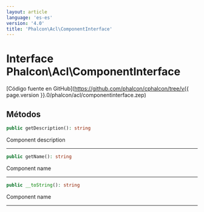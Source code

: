 ```yaml
---
layout: article
language: 'es-es'
version: '4.0'
title: 'Phalcon\Acl\ComponentInterface'
---
```

# Interface **Phalcon\Acl\ComponentInterface**

[Código fuente en GitHub](https://github.com/phalcon/cphalcon/tree/v{{ page.version }}.0/phalcon/acl/componentinterface.zep)

## Métodos

```php
public getDescription(): string
```

Component description

* * *

```php
public getName(): string
```

Component name

* * *

```php
public __toString(): string
```

Component name

* * *